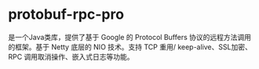 # protobuf-rpc-pro

是一个Java类库，提供了基于 Google 的 Protocol Buffers 协议的远程方法调用的框架。基于 Netty 底层的 NIO 技术。支持 TCP 重用/ keep-alive、SSL加密、RPC 调用取消操作、嵌入式日志等功能。